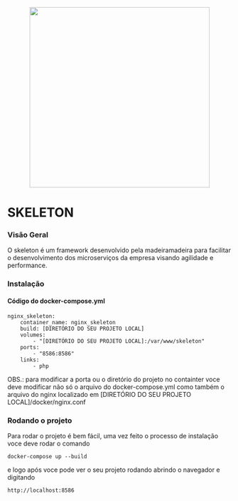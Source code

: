 <p align="center"><img src='https://cdn2.madeiramadeira.com.br/banner/images/53412039-logo.png' width='405' border='0'></p>

# SKELETON 

### Visão Geral

O skeleton é um framework desenvolvido pela madeiramadeira para facilitar o desenvolvimento dos microserviços da empresa visando agilidade e performance.

### Instalação

#### Código do docker-compose.yml

    nginx_skeleton:
        container_name: nginx_skeleton
        build: [DIRETÓRIO DO SEU PROJETO LOCAL]
        volumes:
            - "[DIRETÓRIO DO SEU PROJETO LOCAL]:/var/www/skeleton"
        ports:
            - "8586:8586"
        links:
            - php
            
OBS.: para modificar a porta ou o diretório do projeto no containter voce deve modificar não só o arquivo do docker-compose.yml como também o arquivo do nginx localizado em [DIRETÓRIO DO SEU PROJETO LOCAL]/docker/nginx.conf


### Rodando o projeto

Para rodar o projeto é bem fácil, uma vez feito o processo de instalação voce deve rodar o comando 
    
    docker-compose up --build

e logo após voce pode ver o seu projeto rodando abrindo o navegador e digitando 
    
    http://localhost:8586    
 